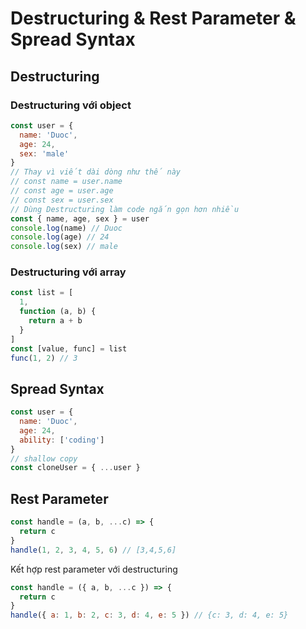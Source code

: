 # Destructuring & Rest Parameter & Spread Syntax

## Destructuring

### Destructuring với object

```js
const user = {
  name: 'Duoc',
  age: 24,
  sex: 'male'
}
// Thay vì viết dài dòng như thế này
// const name = user.name
// const age = user.age
// const sex = user.sex
// Dùng Destructuring làm code ngắn gọn hơn nhiều
const { name, age, sex } = user
console.log(name) // Duoc
console.log(age) // 24
console.log(sex) // male
```

### Destructuring với array

```js
const list = [
  1,
  function (a, b) {
    return a + b
  }
]
const [value, func] = list
func(1, 2) // 3
```

## Spread Syntax

```js
const user = {
  name: 'Duoc',
  age: 24,
  ability: ['coding']
}
// shallow copy
const cloneUser = { ...user }
```

## Rest Parameter

```js
const handle = (a, b, ...c) => {
  return c
}
handle(1, 2, 3, 4, 5, 6) // [3,4,5,6]
```

Kết hợp rest parameter với destructuring

```js
const handle = ({ a, b, ...c }) => {
  return c
}
handle({ a: 1, b: 2, c: 3, d: 4, e: 5 }) // {c: 3, d: 4, e: 5}
```